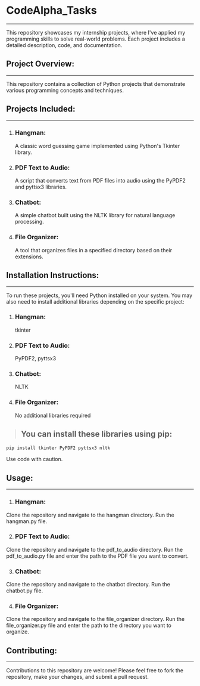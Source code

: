 # **CodeAlpha_Tasks**
---
This repository showcases my internship projects, where I've applied my programming skills to solve real-world problems. Each project includes a detailed description, code, and documentation.

## **Project Overview:**
---
This repository contains a collection of Python projects that demonstrate various programming concepts and techniques.

## **Projects Included:**
---

1. ### **Hangman:**
    A classic word guessing game implemented using Python's Tkinter library.
2. ### **PDF Text to Audio:**
    A script that converts text from PDF files into audio using the PyPDF2 and pyttsx3 libraries.
3. ### **Chatbot:**
    A simple chatbot built using the NLTK library for natural language processing.
4. ### **File Organizer:**
    A tool that organizes files in a specified directory based on their extensions.

## **Installation Instructions:**
---
To run these projects, you'll need Python installed on your system. You may also need to install additional libraries depending on the specific project:

1. ### **Hangman:**
    tkinter
2. ### **PDF Text to Audio:**
    PyPDF2, pyttsx3
3. ### **Chatbot:**
    NLTK
4. ### File Organizer:
    No additional libraries required

> ## **You can install these libraries using pip:**
```bash 
pip install tkinter PyPDF2 pyttsx3 nltk
```
Use code with caution.

## **Usage:**
---
1. ### **Hangman:**
Clone the repository and navigate to the hangman directory.
Run the hangman.py file.

2. ### **PDF Text to Audio:**
Clone the repository and navigate to the pdf_to_audio directory.
Run the pdf_to_audio.py file and enter the path to the PDF file you want to convert.

3. ### **Chatbot:**
Clone the repository and navigate to the chatbot directory.
Run the chatbot.py file.

4. ### **File Organizer:**
Clone the repository and navigate to the file_organizer directory.
Run the file_organizer.py file and enter the path to the directory you want to organize.

## **Contributing:**
---
Contributions to this repository are welcome! Please feel free to fork the repository, make your changes, and submit a pull request.
